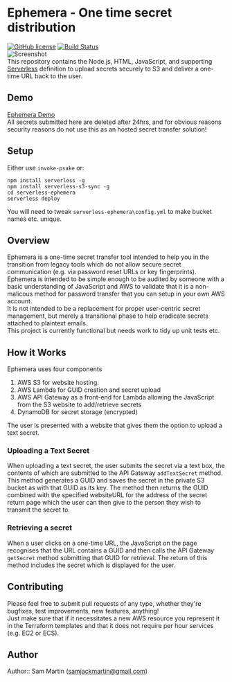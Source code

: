 # Ephemera - One time secret distribution
 [![GitHub license](http://i.imgur.com/fkMVzNe.png)]() [![Build Status](https://ci.appveyor.com/api/projects/status/9cgvg2f1y0oolleg/branch/master?svg=true)](https://ci.appveyor.com/project/Sam-Martin/ephemera)  
 ![Screenshot](http://i.giphy.com/l41lHcOVaBJnKnbEs.gif)  
This repository contains the Node.js, HTML, JavaScript, and supporting [Serverless](https://github.com/serverless/serverless) definition to upload secrets securely to S3 and deliver a one-time URL back to the user.
## Demo
[Ephemera Demo](http://ephemera.sammart.in/)  
All secrets submitted here are deleted after 24hrs, and for obvious reasons security reasons do not use this as an hosted secret transfer solution!

## Setup
Either use `invoke-psake` or:

```
npm install serverless -g
npm install serverless-s3-sync -g
cd serverless-ephemera
serverless deploy
```

You will need to tweak `serverless-ephemera\config.yml` to make bucket names etc. unique.

## Overview  
Ephemera is a one-time secret transfer tool intended to help you in the transition from legacy tools which do not allow secure secret communication (e.g. via password reset URLs or key fingerprints).  
Ephemera is intended to be simple enough to be audited by someone with a basic understanding of JavaScript and AWS to validate that it is a non-malicous method for password transfer that you can setup in your own AWS account.  
It is not intended to be a replacement for proper user-centric secret management, but merely a transitional phase to help eradicate secrets attached to plaintext emails.  
This project is currently functional but needs work to tidy up unit tests etc.

## How it Works
Ephemera uses four components

1. AWS S3 for website hosting.
2. AWS Lambda for GUID creation and secret upload
3. AWS API Gateway as a front-end for Lambda allowing the JavaScript from the S3 website to add/retrieve secrets
4. DynamoDB for secret storage (encrypted)

The user is presented with a website that gives them the option to upload a text secret.

### Uploading a Text Secret
When uploading a text secret, the user submits the secret via a text box, the contents of which are submitted to the API Gateway `addTextSecret` method. This method generates a GUID and saves the secret in the private S3 bucket as with that GUID as its key. The method then returns the GUID combined with the specified websiteURL for the address of the secret return page which the user can then give to the person they wish to transmit the secret to.

### Retrieving a secret
When a user clicks on a one-time URL, the JavaScript on the page recognises that the URL contains a GUID and then calls the API Gateway `getSecret` method submitting that GUID for retrieval. The return of this method includes the secret which is displayed for the user.

## Contributing
Please feel free to submit pull requests of any type, whether they're bugfixes, test improvements, new features, anything!  
Just make sure that if it necessitates a new AWS resource you represent it in the Terraform templates and that it does not require per hour services (e.g. EC2 or ECS).

## Author
Author:: Sam Martin (<samjackmartin@gmail.com>)
